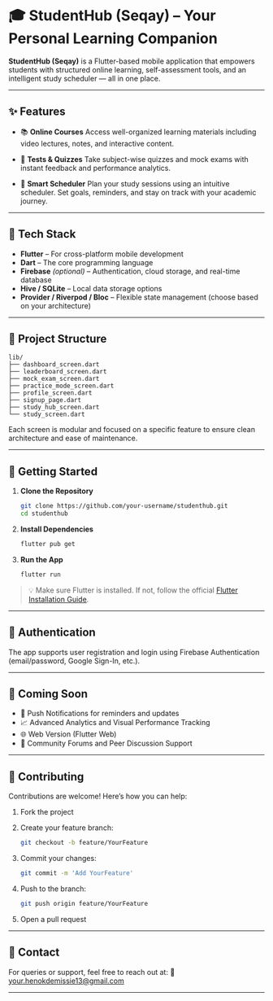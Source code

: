 
# 🎓 StudentHub (Seqay) – Your Personal Learning Companion

**StudentHub (Seqay)** is a Flutter-based mobile application that empowers students with structured online learning, self-assessment tools, and an intelligent study scheduler — all in one place.

---

## ✨ Features

* 📚 **Online Courses**
  Access well-organized learning materials including video lectures, notes, and interactive content.

* 📝 **Tests & Quizzes**
  Take subject-wise quizzes and mock exams with instant feedback and performance analytics.

* 📅 **Smart Scheduler**
  Plan your study sessions using an intuitive scheduler. Set goals, reminders, and stay on track with your academic journey.

---

## 🧱 Tech Stack

* **Flutter** – For cross-platform mobile development
* **Dart** – The core programming language
* **Firebase** *(optional)* – Authentication, cloud storage, and real-time database
* **Hive / SQLite** – Local data storage options
* **Provider / Riverpod / Bloc** – Flexible state management (choose based on your architecture)

---

## 📁 Project Structure

```
lib/
├── dashboard_screen.dart
├── leaderboard_screen.dart
├── mock_exam_screen.dart
├── practice_mode_screen.dart
├── profile_screen.dart
├── signup_page.dart
├── study_hub_screen.dart
└── study_screen.dart
```

Each screen is modular and focused on a specific feature to ensure clean architecture and ease of maintenance.

---

## 📲 Getting Started

1. **Clone the Repository**

   ```bash
   git clone https://github.com/your-username/studenthub.git
   cd studenthub
   ```

2. **Install Dependencies**

   ```bash
   flutter pub get
   ```

3. **Run the App**

   ```bash
   flutter run
   ```

> 💡 Make sure Flutter is installed. If not, follow the official [Flutter Installation Guide](https://flutter.dev/docs/get-started/install).

---

## 🔐 Authentication

The app supports user registration and login using Firebase Authentication (email/password, Google Sign-In, etc.).

---

## 🚀 Coming Soon

* 🔔 Push Notifications for reminders and updates
* 📈 Advanced Analytics and Visual Performance Tracking
* 🌐 Web Version (Flutter Web)
* 👥 Community Forums and Peer Discussion Support

---

## 🤝 Contributing

Contributions are welcome!
Here’s how you can help:

1. Fork the project
2. Create your feature branch:

   ```bash
   git checkout -b feature/YourFeature
   ```
3. Commit your changes:

   ```bash
   git commit -m 'Add YourFeature'
   ```
4. Push to the branch:

   ```bash
   git push origin feature/YourFeature
   ```
5. Open a pull request

---


## 💌 Contact

For queries or support, feel free to reach out at:
📧 [your.henokdemissie13@gmail.com](mailto:henokdemissie13@gmail.com)

---


